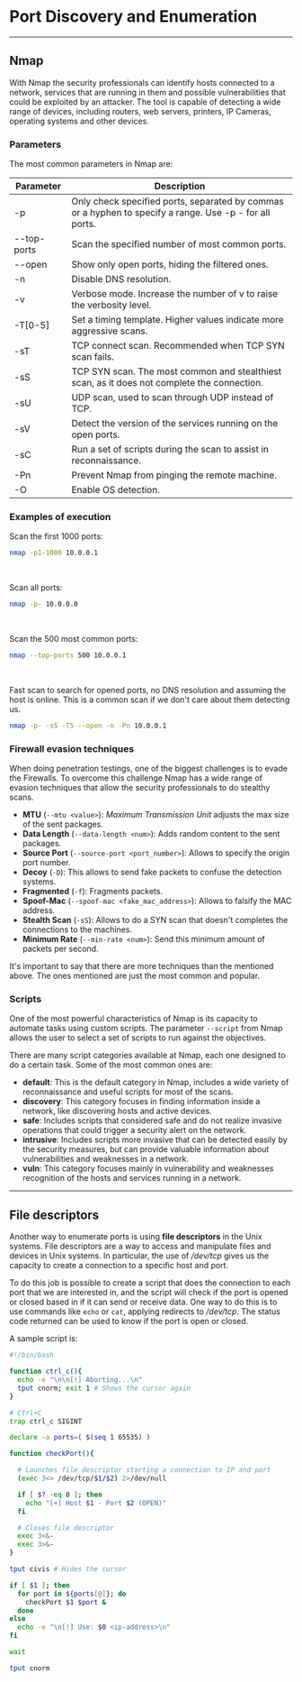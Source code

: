 # Port Discovery and Enumeration

---
## Nmap

With Nmap the security professionals can identify hosts connected to a network, services that are running in them and possible vulnerabilities that could be exploited by an attacker.
The tool is capable of detecting a wide range of devices, including routers, web servers, printers, IP Cameras, operating systems and other devices.

### Parameters

The most common parameters in Nmap are:

| **Parameter**       | **Description**                                                                                     |
|----------------------|-----------------------------------------------------------------------------------------------------|
| -p <port-range>      | Only check specified ports, separated by commas or a hyphen to specify a range. Use -p - for all ports. |
| --top-ports <n>      | Scan the specified number of most common ports.                                                    |
| --open               | Show only open ports, hiding the filtered ones.                                                    |
| -n                   | Disable DNS resolution.                                                                            |
| -v                   | Verbose mode. Increase the number of v to raise the verbosity level.                               |
| -T[0-5]              | Set a timing template. Higher values indicate more aggressive scans.                               |
| -sT                  | TCP connect scan. Recommended when TCP SYN scan fails.                                            |
| -sS                  | TCP SYN scan. The most common and stealthiest scan, as it does not complete the connection.         |
| -sU                  | UDP scan, used to scan through UDP instead of TCP.                                                 |
| -sV                  | Detect the version of the services running on the open ports.                                      |
| -sC                  | Run a set of scripts during the scan to assist in reconnaissance.                                  |
| -Pn                  | Prevent Nmap from pinging the remote machine.                                                      |
| -O                   | Enable OS detection.                                                                               |

### Examples of execution

 Scan the first 1000 ports:
```bash
nmap -p1-1000 10.0.0.1
```

<br>

Scan all ports:
```bash
nmap -p- 10.0.0.0
```

<br>

Scan the 500 most common ports:
```bash
nmap --top-ports 500 10.0.0.1
```

<br>

Fast scan to search for opened ports, no DNS resolution and assuming the host is online. This is a common scan if we don't care about them detecting us.
```bash
nmap -p- -sS -T5 --open -n -Pn 10.0.0.1
```


### Firewall evasion techniques

When doing penetration testings, one of the biggest challenges is to evade the Firewalls. To overcome this challenge Nmap has a wide range of evasion techniques that allow the security professionals to do stealthy scans.

 - **MTU** (`--mtu <value>`): *Maximum Transmission Unit* adjusts the max size of the sent packages.
 - **Data Length** (`--data-length <num>`): Adds random content to the sent packages.
 - **Source Port** (`--source-port <port_number>`): Allows to specify the origin port number.
 - **Decoy** (`-D`): This allows to send fake packets to confuse the detection systems.
 - **Fragmented** (`-f`): Fragments packets.
 - **Spoof-Mac** (`--spoof-mac <fake_mac_address>`): Allows to falsify the MAC address. 
 - **Stealth Scan** (`-sS`): Allows to do a SYN scan that doesn't completes the connections to the machines.
 - **Minimum Rate** (`--min-rate <num>`): Send this minimum amount of packets per second.

It's important to say that there are more techniques than the mentioned above.
The ones mentioned are just the most common and popular.


### Scripts

One of the most powerful characteristics of Nmap is its capacity to automate tasks using custom scripts. The parameter `--script` from Nmap allows the user to select a set of scripts to run against the objectives.

There are many script categories available at Nmap, each one designed to do a certain task. Some of the most common ones are:

- **default**: This is the default category in Nmap, includes a wide variety of reconnaissance and useful scripts for most of the scans.
- **discovery**: This category focuses in finding information inside a network, like discovering hosts and active devices.
- **safe**: Includes scripts that considered safe and do not realize invasive operations that could trigger a security alert on the network.
- **intrusive**: Includes scripts more invasive that can be detected easily by the security measures, but can provide valuable information about vulnerabilities and weaknesses in a network.
- **vuln**: This category focuses mainly in vulnerability and weaknesses recognition of the hosts and services running in a network.

---
## File descriptors

Another way to enumerate ports is using **file descriptors** in the Unix systems. File descriptors are a way to access and manipulate files and devices in Unix systems. In particular, the use of */dev/tcp* gives us the capacity to create a connection to a specific host and port.

To do this job is possible to create a script that does the connection to each port that we are interested in, and the script will check if the port is opened or closed based in if it can send or receive data. One way to do this is to use commands like `echo` or `cat`, applying redirects to */dev/tcp*. The status code returned can be used to know if the port is open or closed.

A sample script is:

```bash
#!/bin/bash

function ctrl_c(){
  echo -e "\n\n[!] Aborting...\n"
  tput cnorm; exit 1 # Shows the cursor again
}

# Ctrl+C
trap ctrl_c SIGINT

declare -a ports=( $(seq 1 65535) )

function checkPort(){

  # Launches file descriptor starting a connection to IP and port
  (exec 3<> /dev/tcp/$1/$2) 2>/dev/null

  if [ $? -eq 0 ]; then
    echo "[+] Host $1 - Port $2 (OPEN)"
  fi

  # Closes file descriptor
  exec 3<&-
  exec 3>&-
}

tput civis # Hides the cursor

if [ $1 ]; then
  for port in ${ports[@]}; do
    checkPort $1 $port &
  done
else
  echo -e "\n[!] Use: $0 <ip-address>\n"
fi

wait

tput cnorm
```


